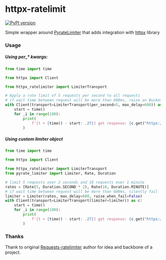 # httpx-ratelimit
[![PyPI version](https://badge.fury.io/py/httpx_ratelimiter.svg)](https://badge.fury.io/py/httpx_ratelimiter)


Simple wrapper around
[PyrateLimiter](https://pyratelimiter.readthedocs.io/en/latest/)
that adds integration with
[httpx](https://www.python-httpx.org/) library

### Usage
##### Using per_* kwargs:
```py
from time import time

from httpx import Client

from httpx_ratelimiter import LimiterTransport

# Apply a rate limit of 5 requests per second to all requests
# if wait time between request will be more than 600ms, raise an BucketFullException
with Client(transport=LimiterTransport(per_second=5, max_delay=600)) as c:
    start = time()
    for _i in range(100):
        print(
            f'[t + {time() - start: .2f}] got response: {c.get("https://httpbin.org/status/200,429")}'
        )
```
##### Using custom limiter object
```py
from time import time

from httpx import Client

from httpx_ratelimiter import LimiterTransport
from pyrate_limiter import Limiter, Rate, Duration

# limit 5 requests over 2 seconds and 10 requests over 1 minute
rates = [Rate(5, Duration.SECOND * 2), Rate(10, Duration.MINUTE)]
# if wait time between request will be more than 600ms, silently fail
limiter = Limiter(rates, max_delay=600, raise_when_fail=False)
with Client(transport=LimiterTransport(limiter=limiter)) as c:
    start = time()
    for _i in range(100):
        print(
            f'[t + {time() - start: .2f}] got response: {c.get("https://httpbin.org/status/200,429")}'
        )
```


### Thanks
Thank to original [Requests-ratelimiter](https://github.com/JWCook/requests-ratelimiter/tree/main) author for idea and backbone of a project.
